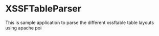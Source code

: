 # XSSFTableParser
This is sample application to parse the different xssftable table layouts using apache poi
